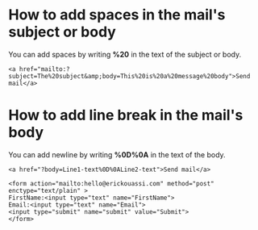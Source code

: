 # How to add spaces in the mail's subject or body
You can add spaces by writing **%20** in the text of the subject or body.
```
<a href="mailto:?subject=The%20subject&amp;body=This%20is%20a%20message%20body">Send mail</a>

```

# How to add line break in the mail's body
You can add newline by writing **%0D%0A** in the text of the body.
```
<a href="?body=Line1-text%0D%0ALine2-text">Send mail</a>

````


```
<form action="mailto:hello@erickouassi.com" method="post" enctype="text/plain" >
FirstName:<input type="text" name="FirstName">
Email:<input type="text" name="Email">
<input type="submit" name="submit" value="Submit">
</form>
```

